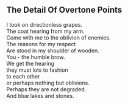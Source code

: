 The Detail Of Overtone Points
-----------------------------
I took on directionless grapes.  
The coat hearing from my arm.  
Come with me to the oblivion of enemies.  
The reasons for my respect  
Are stood in my shoulder of wooden.  
You - the humble brow.  
We get the hearing  
they must lots to fashion  
to each other  
or perhaps nothing but oblivions.  
Perhaps they are not degraded.  
And blue lakes and stones.  
